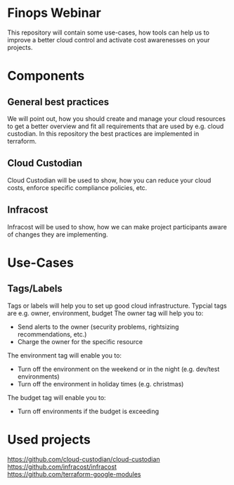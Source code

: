 # Finops Webinar

This repository will contain some use-cases, how tools can help us to improve a better cloud control and activate cost awarenesses on your projects.

# Components
## General best practices
We will point out, how you should create and manage your cloud resources to get a better overview and fit all requirements that are used by e.g. cloud custodian. In this repository the best practices are implemented in terraform.

## Cloud Custodian
Cloud Custodian will be used to show, how you can reduce your cloud costs, enforce specific compliance policies, etc.

## Infracost
Infracost will be used to show, how we can make project participants aware of changes they are implementing.

# Use-Cases
## Tags/Labels
Tags or labels will help you to set up good cloud infrastructure. Typcial tags are e.g. owner, environment, budget 
The owner tag will help you to:
- Send alerts to the owner (security problems, rightsizing recommendations, etc.)
- Charge the owner for the specific resource
  
The environment tag will enable you to:
- Turn off the environment on the weekend or in the night (e.g. dev/test environments)
- Turn off the environment in holiday times (e.g. christmas)
  
The budget tag will enable you to:
- Turn off environments if the budget is exceeding
 
# Used projects
https://github.com/cloud-custodian/cloud-custodian  
https://github.com/infracost/infracost  
https://github.com/terraform-google-modules  
 
